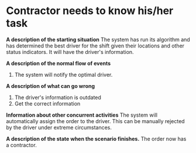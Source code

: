 # Contractor needs to know his/her task
**A description of the starting situation**
The system has run its algorithm and has determined the best driver for the shift given their locations and other status indicators. It will have the driver's information.

**A description of the normal flow of events**
1. The system will notify the optimal driver.

**A description of what can go wrong**
1. The driver's information is outdated
  1. Get the correct information

**Information about other concurrent activities**
The system will automatically assign the order to the driver. This can be manually rejected by the driver under extreme circumstances.

**A description of the state when the scenario finishes.**
The order now has a contractor.




